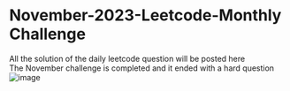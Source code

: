 # November-2023-Leetcode-Monthly Challenge
All the solution of the daily leetcode question will be posted here
<br/>
The November challenge is completed
and it ended with a hard question
<br/>
![image](https://github.com/sabircodes/November-2023-Leetcode-POTD/assets/93681489/c643cc04-e611-47cc-9083-d16e7663c406)

